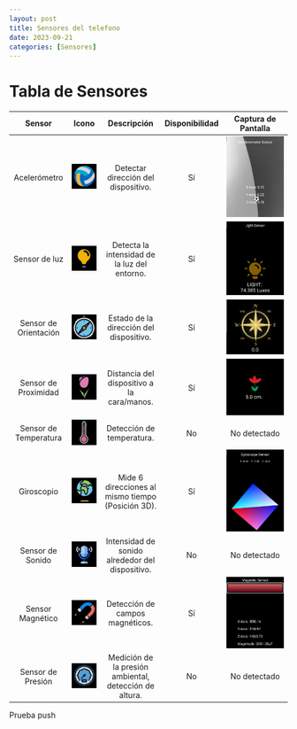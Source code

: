 ```yaml
---
layout: post
title: Sensores del telefono
date: 2023-09-21
categories: [Sensores]
---
```

# Tabla de Sensores

|         Sensor        |                           Icono                          |                       Descripción                      | Disponibilidad |                   Captura de Pantalla                  |
|:---------------------:|:--------------------------------------------------------:|:------------------------------------------------------:|:--------------:|:------------------------------------------------------:|
|      Acelerómetro     | ![](../../assets/images/SensoresTel/icons/acelerometro.jpg) | Detectar dirección del dispositivo.                    |       Sí       | ![](../../assets/images/SensoresTel/Acelerometro.jpg)     |
|     Sensor de luz     | ![](../../assets/images/SensoresTel/icons/luz.jpg)          | Detecta la intensidad de la luz del entorno.           |       Sí       | ![](../../assets/images/SensoresTel/SensorLuz.jpg)        |
| Sensor de Orientación | ![](../../assets/images/SensoresTel/icons/orientacion.jpg)  | Estado de la dirección del dispositivo.                |       Sí       | ![](../../assets/images/SensoresTel/SensorPosicion.jpg)   |
|  Sensor de Proximidad | ![](../../assets/images/SensoresTel/icons/proximidad.jpg)   | Distancia del dispositivo a la cara/manos.             |       Sí       | ![](../../assets/images/SensoresTel/SensorProximidad.jpg) |
| Sensor de Temperatura | ![](../../assets/images/SensoresTel/icons/temperatura.jpg)  | Detección de temperatura.                              |       No       | No detectado                                           |
|       Giroscopio      | ![](../../assets/images/SensoresTel/icons/giroscopio.jpg)   | Mide 6 direcciones al mismo tiempo (Posición 3D).      |       Sí       | ![](../../assets/images/SensoresTel/Giroscopio.jpg)       |
|    Sensor de Sonido   | ![](../../assets/images/SensoresTel/icons/sonido.jpg)       | Intensidad de sonido alrededor del dispositivo.        |       No       | No detectado                                           |
|    Sensor Magnético   | ![](../../assets/images/SensoresTel/icons/magnetico.jpg)    | Detección de campos magnéticos.                        |       Sí       | ![](../../assets/images/SensoresTel/SensorMagnetico.jpg)  |
|   Sensor de Presión   | ![](../../assets/images/SensoresTel/icons/presion.jpg)      | Medición de la presión ambiental, detección de altura. |       No       | No detectado                                           |

Prueba push
